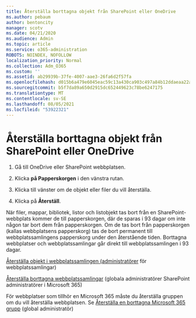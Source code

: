 ```yaml
---
title: Återställa borttagna objekt från SharePoint eller OneDrive
ms.author: pebaum
author: bentoncity
manager: scotv
ms.date: 04/21/2020
ms.audience: Admin
ms.topic: article
ms.service: o365-administration
ROBOTS: NOINDEX, NOFOLLOW
localization_priority: Normal
ms.collection: Adm_O365
ms.custom: ''
ms.assetid: ab29939b-37fe-4007-aae3-26fa6d2f57fa
ms.openlocfilehash: d015b6a479e6045eac59c13a430ca903c497a84b12ddaeaa22aeec9fae88f4e0
ms.sourcegitcommit: b5f7da89a650d2915dc652449623c78be6247175
ms.translationtype: MT
ms.contentlocale: sv-SE
ms.lasthandoff: 08/05/2021
ms.locfileid: "53922321"
---
```

# <a name="restore-deleted-items-from-sharepoint-or-onedrive"></a>Återställa borttagna objekt från SharePoint eller OneDrive

1. Gå till OneDrive eller SharePoint webbplatsen.
    
2. Klicka **på Papperskorgen** i den vänstra rutan. 
    
3. Klicka till vänster om de objekt eller filer du vill återställa.
    
4. Klicka på **Återställ**. 
    
När filer, mappar, bibliotek, listor och listobjekt tas bort från en SharePoint-webbplats kommer de till papperskorgen, där de sparas i 93 dagar om inte någon tar bort dem från papperskorgen. Om de tas bort från papperskorgen (kallas webbplatsens papperskorg) tas de bort permanent till webbplatssamlingens papperskorg under den återstående tiden. Borttagna webbplatser och webbplatssamlingar går direkt till webbplatssamlingen i 93 dagar.
  
[Återställa objekt i webbplatssamlingen (administratörer](https://go.microsoft.com/fwlink/?linkid=867800) för webbplatssamlingar) 
  
[Återställa borttagna webbplatssamlingar](https://go.microsoft.com/fwlink/?linkid=867660) (globala administratörer SharePoint administratörer i Microsoft 365) 
  
För webbplatser som tillhör en Microsoft 365 måste du återställa gruppen om du vill återställa webbplatsen. Se [Återställa en borttagna Microsoft 365 grupp](https://go.microsoft.com/fwlink/?linkid=867802) (global administratör) 
  

